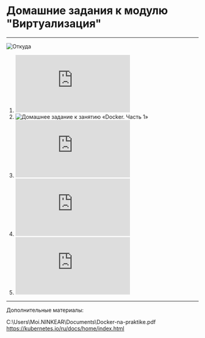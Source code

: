 # Домашние задания к модулю "Виртуализация"
---
![Откуда](https://github.com/netology-code/sdvps-homeworks/tree/main)
1. ![Домашнее задание к занятию «Типы виртуализации: KVM, QEMU»](https://github.com/nataliya-panina/svirt/blob/main/1/README.md)
2. ![Домашнее задание к занятию «Docker. Часть 1»](https://github.com/nataliya-panina/svirt/tree/main/2)
4. ![Домашнее задание к занятию «Docker. Часть 2»](https://github.com/nataliya-panina/svirt/blob/main/3/README.md)
5. ![Домашнее задание к занятию «Kubernetes. Часть 1»](https://github.com/nataliya-panina/svirt/blob/main/4/README.md)
6. ![Домашнее задание к занятию «Kubernetes. Часть 2»](https://github.com/nataliya-panina/svirt/blob/main/5/README.md)
---
Дополнительные материалы:

C:\Users\Moi.NINKEAR\Documents\Docker-na-praktike.pdf
https://kubernetes.io/ru/docs/home/index.html
